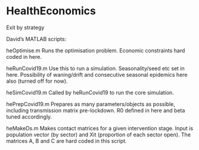 # HealthEconomics
Exit by strategy

David’s MATLAB scripts:

heOptimise.m
Runs the optimisation problem. Economic constraints hard coded in here. 

heRunCovid19.m
Use this to run a  simulation. Seasonality/seed etc set in here. Possibility of waning/drift and consecutive seasonal epidemics here also (turned off for now). 

heSimCovid19.m
Called by heRunCovid19 to run the core simulation. 

hePrepCovid19.m
Prepares as many parameters/objects as possible, including transmission matrix pre-lockdown. R0 defined in here and beta tuned accordingly. 

heMakeDs.m
Makes contact matrices for a given intervention stage. Input is population vector (by sector) and Xit (proportion of each sector open). The matrices A, B and C are hard coded in this script. 
